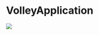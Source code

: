 # VolleyApplication
[![](https://jitpack.io/v/MalikAbdullahMansoor/VolleyApplication.svg)](https://jitpack.io/#MalikAbdullahMansoor/VolleyApplication)

